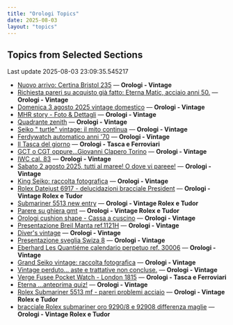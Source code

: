 ```yaml
---
title: "Orologi Topics"
date: 2025-08-03
layout: "topics"
---
```


## Topics from Selected Sections

Last update 2025-08-03 23:09:35.545217

- [Nuovo arrivo: Certina Bristol 235](https://orologi.forumfree.it/?t=80775278) — **Orologi - Vintage**
- [Richiesta pareri su acquisto già fatto: Eterna Matic, acciaio anni 50.](https://orologi.forumfree.it/?t=80777391) — **Orologi - Vintage**
- [Domenica 3 agosto 2025 vintage domestico](https://orologi.forumfree.it/?t=80780278) — **Orologi - Vintage**
- [MHR story - Foto & Dettagli](https://orologi.forumfree.it/?t=8918058) — **Orologi - Vintage**
- [Quadrante zenith](https://orologi.forumfree.it/?t=80780292) — **Orologi - Vintage**
- [Seiko " turtle" vintage: il mito continua](https://orologi.forumfree.it/?t=80781201) — **Orologi - Vintage**
- [Ferdywatch automatico anni '70](https://orologi.forumfree.it/?t=80587416) — **Orologi - Vintage**
- [Il Tasca del giorno](https://orologi.forumfree.it/?t=80702163) — **Orologi - Tasca e Ferroviari**
- [GCT o CGT oppure...Giovanni Clapero Torino](https://orologi.forumfree.it/?t=80344475) — **Orologi - Vintage**
- [IWC cal. 83](https://orologi.forumfree.it/?t=80774742) — **Orologi - Vintage**
- [Sabato 2 agosto 2025, tutti al maree! O dove vi pareee!](https://orologi.forumfree.it/?t=80779534) — **Orologi - Vintage**
- [King Seiko: raccolta fotografica](https://orologi.forumfree.it/?t=78946994) — **Orologi - Vintage**
- [Rolex Datejust 6917 - delucidazioni bracciale President](https://orologi.forumfree.it/?t=80780150) — **Orologi - Vintage Rolex e Tudor**
- [Submariner 5513 new entry](https://orologi.forumfree.it/?t=80758006) — **Orologi - Vintage Rolex e Tudor**
- [Parere su ghiera gmt](https://orologi.forumfree.it/?t=80776652) — **Orologi - Vintage Rolex e Tudor**
- [Orologi cushion shape - Cassa a cuscino](https://orologi.forumfree.it/?t=80777444) — **Orologi - Vintage**
- [Presentazione Breil Manta ref.1121H](https://orologi.forumfree.it/?t=80778729) — **Orologi - Vintage**
- [Diver's vintage](https://orologi.forumfree.it/?t=71608461) — **Orologi - Vintage**
- [Presentazione sveglia Swiza 8](https://orologi.forumfree.it/?t=80426487) — **Orologi - Vintage**
- [Eberhard Les Quantiéme calendario perpetuo ref. 30006](https://orologi.forumfree.it/?t=79417176) — **Orologi - Vintage**
- [Grand Seiko vintage: raccolta fotografica](https://orologi.forumfree.it/?t=80435129) — **Orologi - Vintage**
- [Vintage perduto... aste e trattative non concluse.](https://orologi.forumfree.it/?t=80507966) — **Orologi - Vintage**
- [Verge Fusee Pocket Watch - London 1815](https://orologi.forumfree.it/?t=80778110) — **Orologi - Tasca e Ferroviari**
- [Eterna ...anteprima quiz!](https://orologi.forumfree.it/?t=80660771) — **Orologi - Vintage**
- [Rolex Submariner 5513 mf - pareri problemi acciaio](https://orologi.forumfree.it/?t=80771186) — **Orologi - Vintage Rolex e Tudor**
- [bracciale Rolex submariner oro 9290/8 e 92908 differenza maglie](https://orologi.forumfree.it/?t=80255932) — **Orologi - Vintage Rolex e Tudor**

